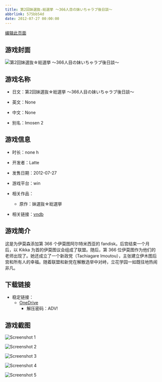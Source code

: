 ```yaml
---
title: 第2回妹選抜☆総選挙 ～366人目の妹いちゃラブ後日談～
abbrlink: 575bb54d
date: 2012-07-27 00:00:00
---
```

[编辑此页面](https://github.com/ACG-3/ADV3-source/blob/main/source/_posts/games/%E7%AC%AC2%E5%9B%9E%E5%A6%B9%E9%81%B8%E6%8A%9C%E2%98%86%E7%B7%8F%E9%81%B8%E6%8C%99%20%EF%BD%9E366%E4%BA%BA%E7%9B%AE%E3%81%AE%E5%A6%B9%E3%81%84%E3%81%A1%E3%82%83%E3%83%A9%E3%83%96%E5%BE%8C%E6%97%A5%E8%AB%87%EF%BD%9E.md)

## 游戏封面

![第2回妹選抜☆総選挙 ～366人目の妹いちゃラブ後日談～](https://pan.timero.xyz/d/onedrive/img_lib_001/%E7%AC%AC2%E5%9B%9E%E5%A6%B9%E9%81%B8%E6%8A%9C%E2%98%86%E7%B7%8F%E9%81%B8%E6%8C%99%20%EF%BD%9E366%E4%BA%BA%E7%9B%AE%E3%81%AE%E5%A6%B9%E3%81%84%E3%81%A1%E3%82%83%E3%83%A9%E3%83%96%E5%BE%8C%E6%97%A5%E8%AB%87%EF%BD%9E_cover.avif)


## 游戏名称

- 日文：第2回妹選抜☆総選挙 ～366人目の妹いちゃラブ後日談～
- 英文：None
- 中文：None

- 别名：Imosen 2


## 游戏信息

- 时长：none h
- 开发者：Latte
- 发售日期：2012-07-27
- 游戏平台：win
- 相关作品：
   - 原作：妹選抜☆総選挙

- 相关链接：[vndb](https://vndb.org/v10538)


## 游戏简介

这是为伊莫森添加第 366 个伊莫图阿尔特米西亚的 fandisk。后宫结束一个月后，以 Kikka 为首的伊莫图议会组成了联盟。随后，第 366 位伊莫图作为他们的老师出现了。她还成立了一个新政党（Tachiagare Imoutou），主张建立伊木图后宫和所有人的幸福。随着联盟和新党在解散选举中对峙，立花学园一如既往地热闹非凡。




## 下载链接

- 稳定链接：
    - [OneDrive](https://pan.timero.xyz/onedrive/adv_lib_001/%E7%AC%AC2%E5%9B%9E%E5%A6%B9%E9%81%B8%E6%8A%9C%E2%98%86%E7%B7%8F%E9%81%B8%E6%8C%99%20%EF%BD%9E366%E4%BA%BA%E7%9B%AE%E3%81%AE%E5%A6%B9%E3%81%84%E3%81%A1%E3%82%83%E3%83%A9%E3%83%96%E5%BE%8C%E6%97%A5%E8%AB%87%EF%BD%9E)
        - 解压密码：ADV!



## 游戏截图


![Screenshot 1](https://pan.timero.xyz/d/onedrive/img_lib_001/%E7%AC%AC2%E5%9B%9E%E5%A6%B9%E9%81%B8%E6%8A%9C%E2%98%86%E7%B7%8F%E9%81%B8%E6%8C%99%20%EF%BD%9E366%E4%BA%BA%E7%9B%AE%E3%81%AE%E5%A6%B9%E3%81%84%E3%81%A1%E3%82%83%E3%83%A9%E3%83%96%E5%BE%8C%E6%97%A5%E8%AB%87%EF%BD%9E_Screenshot_1.avif)

![Screenshot 2](https://pan.timero.xyz/d/onedrive/img_lib_001/%E7%AC%AC2%E5%9B%9E%E5%A6%B9%E9%81%B8%E6%8A%9C%E2%98%86%E7%B7%8F%E9%81%B8%E6%8C%99%20%EF%BD%9E366%E4%BA%BA%E7%9B%AE%E3%81%AE%E5%A6%B9%E3%81%84%E3%81%A1%E3%82%83%E3%83%A9%E3%83%96%E5%BE%8C%E6%97%A5%E8%AB%87%EF%BD%9E_Screenshot_2.avif)

![Screenshot 3](https://pan.timero.xyz/d/onedrive/img_lib_001/%E7%AC%AC2%E5%9B%9E%E5%A6%B9%E9%81%B8%E6%8A%9C%E2%98%86%E7%B7%8F%E9%81%B8%E6%8C%99%20%EF%BD%9E366%E4%BA%BA%E7%9B%AE%E3%81%AE%E5%A6%B9%E3%81%84%E3%81%A1%E3%82%83%E3%83%A9%E3%83%96%E5%BE%8C%E6%97%A5%E8%AB%87%EF%BD%9E_Screenshot_3.avif)

![Screenshot 4](https://pan.timero.xyz/d/onedrive/img_lib_001/%E7%AC%AC2%E5%9B%9E%E5%A6%B9%E9%81%B8%E6%8A%9C%E2%98%86%E7%B7%8F%E9%81%B8%E6%8C%99%20%EF%BD%9E366%E4%BA%BA%E7%9B%AE%E3%81%AE%E5%A6%B9%E3%81%84%E3%81%A1%E3%82%83%E3%83%A9%E3%83%96%E5%BE%8C%E6%97%A5%E8%AB%87%EF%BD%9E_Screenshot_4.avif)

![Screenshot 5](https://pan.timero.xyz/d/onedrive/img_lib_001/%E7%AC%AC2%E5%9B%9E%E5%A6%B9%E9%81%B8%E6%8A%9C%E2%98%86%E7%B7%8F%E9%81%B8%E6%8C%99%20%EF%BD%9E366%E4%BA%BA%E7%9B%AE%E3%81%AE%E5%A6%B9%E3%81%84%E3%81%A1%E3%82%83%E3%83%A9%E3%83%96%E5%BE%8C%E6%97%A5%E8%AB%87%EF%BD%9E_Screenshot_5.avif)

